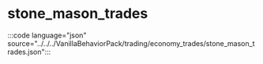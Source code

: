 # stone_mason_trades

:::code language="json" source="../../../VanillaBehaviorPack/trading/economy_trades/stone_mason_trades.json":::